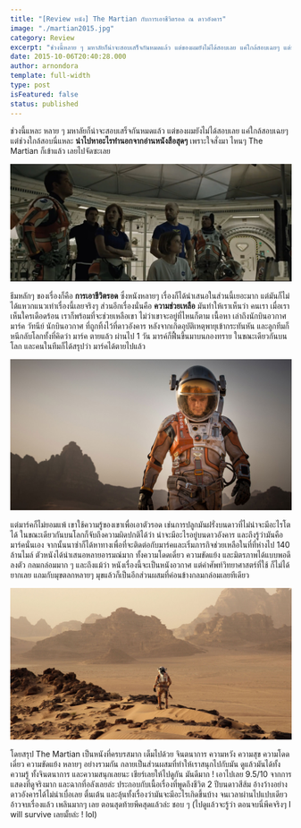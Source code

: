 ```yaml
---
title: "[Review หนัง] The Martian กับการเอาชีวิตรอด ณ ดาวอังคาร"
image: "./martian2015.jpg"
category: Review
excerpt: "ช่วงนี้หลาย ๆ มหาลัยก็น่าจะสอบเสร็จกันหมดแล้ว แต่ของผมยังไม่ได้สอบเลย แค่ใกล้สอบเฉยๆ แต่ช่วงใกล้สอบนี่แหละ น่าไปหาอะไรทำนอกจากอ่านหนังสือสุดๆ ไหนๆ The Martian ก็เข้าแล้ว เลยไปจัดซะเลย"
date: 2015-10-06T20:40:28.000
author: arnondora
template: full-width
type: post
isFeatured: false
status: published
---
```


ช่วงนี้แหละ หลาย ๆ มหาลัยก็น่าจะสอบเสร็จกันหมดแล้ว แต่ของผมยังไม่ได้สอบเลย แค่ใกล้สอบเฉยๆ แต่ช่วงใกล้สอบนี่แหละ **น่าไปหาอะไรทำนอกจากอ่านหนังสือสุดๆ** เพราะใจสั่งมา ไหนๆ The Martian ก็เข้าแล้ว เลยไปจัดซะเลย

![](./1434378091-rgtre-o.jpg)

ธีมหลักๆ ของเรื่องก็คือ **การเอาชีวิตรอด** ซึ่งหนังหลายๆ เรื่องก็ได้นำเสนอในส่วนนี้เยอะมาก แต่มันก็ไม่ได้แหวกแนวเท่าเรื่องนี้เลยจริงๆ ส่วนอีกเรื่องนั่นคือ **ความช่วยเหลือ** มันทำให้เราเห็นว่า คนเรา เมื่อเราเห็นใครเดือดร้อน เราก็พร้อมที่จะช่วยเหลือเขา ไม่ว่าเขาจะอยู่ที่ไหนก็ตาม
เนื้อหา เล่าถึงนักบินอวกาศ มาร์ค วัทนีย์ นักบินอวกาศ ที่ถูกทิ้งไว้ที่ดาวอังคาร หลังจากเกิดอุบัติเหตุพายุเข้ากระทันหัน และลูกทีมก็หนีกลับโลกทั้งที่คิดว่า มาร์ค ตายแล้ว ผ่านไป 1 วัน มารค์ก็ฟื้นขึ้นมาบนกองทราย ในขณะเดียวกันบนโลก และคนในทีมก็ได้สรุปว่า มาร์คได้ตายไปแล้ว

![1443772677](./1443772677.jpg)

แต่มาร์คก็ไม่ยอมแพ้ เขาใช้ความรู้ของเขาเพื่อเอาตัวรอด เช่นการปลูกมันฝรั่งบนดาวที่ไม่น่าจะมีอะไรโตได้ ในขณะเดียวกันบนโลกก็จับถึงความผิดปกติได้ว่า น่าจะมีอะไรอยู่บนดาวอังคาร และถึงรู้ว่ามันคือมาร์คนั่นเอง จากนั้นนาซ่าก็ได้หาทางเพื่อที่จะติดต่อกับมาร์คและเริ่มภารกิจช่วยเหลือในที่ที่ห่างไป 140 ล้านไมล์
ตัวหนังได้นำเสนอหลายอารมณ์มาก ทั้งความโดดเดี่ยว ความขัดแย้ง และมิตรภาพได้แบบพอดี ลงตัว กลมกล่อมมาก ๆ และถึงแม้ว่า หนังเรื่องนี้จะเป็นหนังอวกาศ แต่คำศัพท์วิทยาศาสตร์ที่ใช้ ก็ไม่ได้ยากเลย แถมกับมุขตลกหลายๆ มุขแล้วก็เป็นอีกส่วนผสมที่ค่อนข้างกลมกล่อมเลยทีเดียว

![](./1443701674-martiangal-o.jpg)

โดยสรุป The Martian เป็นหนังที่ครบรสมาก เต็มไปด้วย จินตนาการ ความหวัง ความสุข ความโดดเดี่ยว ความขัดแย้ง หลายๆ อย่างรวมกัน กลายเป็นส่วนผสมที่ทำให้เราสนุกไปกับมัน ดูแล้วมันได้ทั้งความรู้ ทั้งจินตนาการ และความสนุกเลยนะ เชียร์เลยให้ไปดูกัน มันดีมาก !
เอาไปเลย 9.5/10 จากการแสดงที่ดูจริงมาก และฉากที่อลังเลยล่ะ ประกอบกับเนื้อเรื่องที่พูดถึงชีวิต 2 ปีบนดาวสีส้ม อ้างว้างอย่างดาวอังคารได้ไม่น่าเบื่อเลย ตื่นเต้น และลุ้นทั้งเรื่องว่ามันจะมีอะไรเกิดขึ้นบ้าง จนเวลาผ่านไปแปบเดียว อ้าวจบเรื่องแล้ว เพลินมากๆ เลย ตอนสุดท้ายพีคสุดแล้วล่ะ ชอบ ๆ (ไปดูแล้วจะรู้ว่า ตอนจบนี่พีคจริงๆ I will survive เลยมั้ยล่ะ ! lol)
